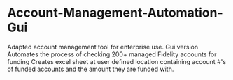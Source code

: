 # Account-Management-Automation-Gui
Adapted account management tool for enterprise use. Gui version
Automates the process of checking 200+ managed Fidelity accounts for funding
Creates excel sheet at user defined location containing account #'s of funded accounts and the amount they are funded with. 
